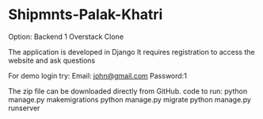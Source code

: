 # Shipmnts-Palak-Khatri

Option: Backend 1
Overstack Clone

The application is developed in Django
It requires registration to access the website and ask questions

For demo login try:
Email: john@gmail.com
Password:1

The zip file can be downloaded directly from GitHub.
code to run:
python manage.py makemigrations
python manage.py migrate
python manage.py runserver
